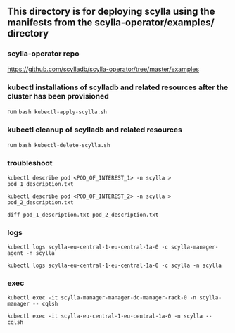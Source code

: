 ## This directory is for deploying scylla using the manifests from the scylla-operator/examples/ directory

### scylla-operator repo
https://github.com/scylladb/scylla-operator/tree/master/examples

### kubectl installations of scylladb and related resources after the cluster has been provisioned
run ```bash kubectl-apply-scylla.sh ``` 

### kubectl cleanup of scylladb and related resources
run ```bash kubectl-delete-scylla.sh```

### troubleshoot
```kubectl describe pod <POD_OF_INTEREST_1> -n scylla > pod_1_description.txt```

```kubectl describe pod <POD_OF_INTEREST_2> -n scylla > pod_2_description.txt```

```diff pod_1_description.txt pod_2_description.txt```

### logs
```kubectl logs scylla-eu-central-1-eu-central-1a-0 -c scylla-manager-agent -n scylla```

```kubectl logs scylla-eu-central-1-eu-central-1a-0 -c scylla -n scylla```

### exec
```kubectl exec -it scylla-manager-manager-dc-manager-rack-0 -n scylla-manager -- cqlsh```

```kubectl exec -it scylla-eu-central-1-eu-central-1a-0 -n scylla -- cqlsh```

